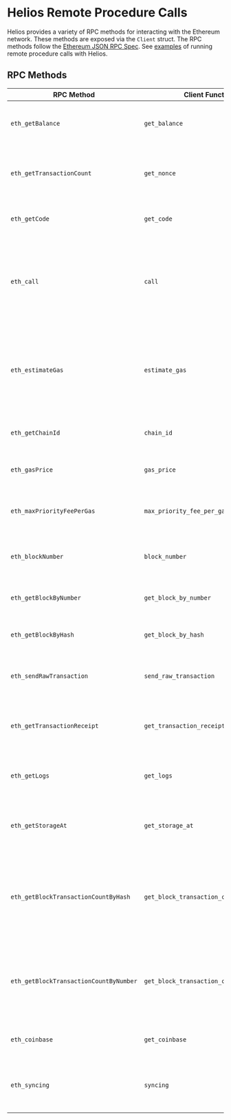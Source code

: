 # Helios Remote Procedure Calls

Helios provides a variety of RPC methods for interacting with the Ethereum network. These methods are exposed via
the `Client` struct. The RPC methods follow
the [Ethereum JSON RPC Spec](https://ethereum.github.io/execution-apis/api-documentation).
See [examples](./examples/readme.rs) of running remote procedure calls with Helios.

## RPC Methods

| RPC Method                             | Client Function                         | Description                                                                                          | Example                                                                    |
|----------------------------------------|-----------------------------------------|------------------------------------------------------------------------------------------------------|----------------------------------------------------------------------------|
| `eth_getBalance`                       | `get_balance`                           | Returns the balance of the account given an address.                                                 | `client.get_balance(&self, address: &str, block: BlockTag)`                |
| `eth_getTransactionCount`              | `get_nonce`                             | Returns the number of transactions sent from the given address.                                      | `client.get_nonce(&self, address: &str, block: BlockTag)`                  |
| `eth_getCode`                          | `get_code`                              | Returns the code at a given address.                                                                 | `client.get_code(&self, address: &str, block: BlockTag)`                   |
| `eth_call`                             | `call`                                  | Executes a new message call immediately without creating a transaction on the blockchain.            | `client.call(&self, opts: CallOpts, block: BlockTag)`                      |
| `eth_estimateGas`                      | `estimate_gas`                          | Generates and returns an estimate of how much gas is necessary to allow the transaction to complete. | `client.estimate_gas(&self, opts: CallOpts)`                               |
| `eth_getChainId`                       | `chain_id`                              | Returns the chain ID of the current network.                                                         | `client.chain_id(&self)`                                                   |
| `eth_gasPrice`                         | `gas_price`                             | Returns the current price per gas in wei.                                                            | `client.gas_price(&self)`                                                  |
| `eth_maxPriorityFeePerGas`             | `max_priority_fee_per_gas`              | Returns the current max priority fee per gas in wei.                                                 | `client.max_priority_fee_per_gas(&self)`                                   |
| `eth_blockNumber`                      | `block_number`                          | Returns the number of the most recent block.                                                         | `client.block_number(&self)`                                               |
| `eth_getBlockByNumber`                 | `get_block_by_number`                   | Returns the information of a block by number.                                                        | `get_block_by_number(&self, block: BlockTag, full_tx: bool)`               |
| `eth_getBlockByHash`                   | `get_block_by_hash`                     | Returns the information of a block by hash.                                                          | `get_block_by_hash(&self, hash: &str, full_tx: bool)`                      |
| `eth_sendRawTransaction`               | `send_raw_transaction`                  | Submits a raw transaction to the network.                                                            | `client.send_raw_transaction(&self, bytes: &str)`                          |
| `eth_getTransactionReceipt`            | `get_transaction_receipt`               | Returns the receipt of a transaction by transaction hash.                                            | `client.get_transaction_receipt(&self, hash: &str)`                        |
| `eth_getLogs`                          | `get_logs`                              | Returns an array of logs matching the filter.                                                        | `client.get_logs(&self, filter: Filter)`                                   |
| `eth_getStorageAt`                     | `get_storage_at`                        | Returns the value from a storage position at a given address.                                        | `client.get_storage_at(&self, address: &str, slot: H256, block: BlockTag)` |
| `eth_getBlockTransactionCountByHash`   | `get_block_transaction_count_by_hash`   | Returns the number of transactions in a block from a block matching the transaction hash.            | `client.get_block_transaction_count_by_hash(&self, hash: &str)`            |
| `eth_getBlockTransactionCountByNumber` | `get_block_transaction_count_by_number` | Returns the number of transactions in a block from a block matching the block number.                | `client.get_block_transaction_count_by_number(&self, block: BlockTag)`     |
| `eth_coinbase`                         | `get_coinbase`                          | Returns the client coinbase address.                                                                 | `client.get_coinbase(&self)`                                               |
| `eth_syncing`                          | `syncing`                               | Returns an object with data about the sync status or false.                                          | `client.syncing(&self)`                                                    |
